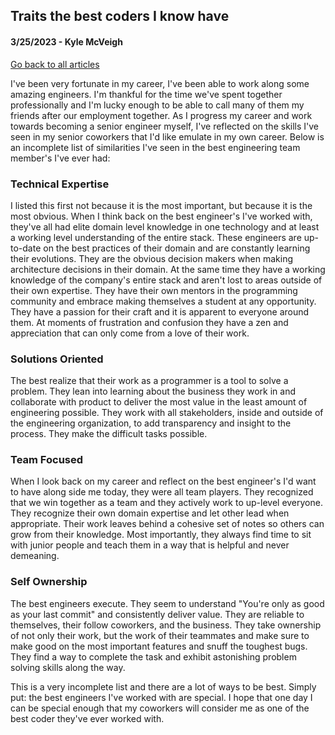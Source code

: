 ## Traits the best coders I know have
#### 3/25/2023 - Kyle McVeigh
[Go back to all articles](../../)

I've been very fortunate in my career, I've been able to work along some amazing engineers. I'm thankful for the time we've spent together professionally and I'm lucky enough to be able to call many of them my friends after our employment together. As I progress my career and work towards becoming a senior engineer myself, I've reflected on the skills I've seen in my senior coworkers that I'd like emulate in my own career. Below is an incomplete list of similarities I've seen in the best engineering team member's I've ever had:

### Technical Expertise
I listed this first not because it is the most important, but because it is the most obvious. When I think back on the best engineer's I've worked with, they've all had elite domain level knowledge in one technology and at least a working level understanding of the entire stack. These engineers are up-to-date on the best practices of their domain and are constantly learning their evolutions. They are the obvious decision makers when making architecture decisions in their domain. At the same time they have a working knowledge of the company's entire stack and aren't lost to areas outside of their own expertise. They have their own mentors in the programming community and embrace making themselves a student at any opportunity. They have a passion for their craft and it is apparent to everyone around them. At moments of frustration and confusion they have a zen and appreciation that can only come from a love of their work. 

### Solutions Oriented
The best realize that their work as a programmer is a tool to solve a problem. They lean into learning about the business they work in and collaborate with product to deliver the most value in the least amount of engineering possible. They work with all stakeholders, inside and outside of the engineering organization, to add transparency and insight to the process. They make the difficult tasks possible.

### Team Focused
When I look back on my career and reflect on the best engineer's I'd want to have along side me today, they were all team players. They recognized that we win together as a team and they actively work to up-level everyone. They recognize their own domain expertise and let other lead when appropriate. Their work leaves behind a cohesive set of notes so others can grow from their knowledge. Most importantly, they always find time to sit with junior people and teach them in a way that is helpful and never demeaning.

### Self Ownership 
The best engineers execute. They seem to understand "You're only as good as your last commit" and consistently deliver value. They are reliable to themselves, their follow coworkers, and the business. They take ownership of not only their work, but the work of their teammates and make sure to make good on the most important features and snuff the toughest bugs. They find a way to complete the task and exhibit astonishing problem solving skills along the way. 

This is a very incomplete list and there are a lot of ways to be best. Simply put: the best engineers I've worked with are special. I hope that one day I can be special enough that my coworkers will consider me as one of the best coder they've ever worked with. 